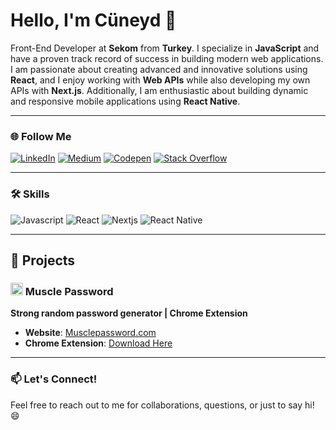 # Hello, I'm Cüneyd 👋

Front-End Developer at **Sekom** from **Turkey**. I specialize in **JavaScript** and have a proven track record of success in building modern web applications. I am passionate about creating advanced and innovative solutions using **React**, and I enjoy working with **Web APIs** while also developing my own APIs with **Next.js**. Additionally, I am enthusiastic about building dynamic and responsive mobile applications using **React Native**.

---

### 🌐 Follow Me

[![LinkedIn](https://img.shields.io/badge/LinkedIn-0A66C2?logo=linkedin&logoColor=white&style=flat)](https://www.linkedin.com/in/cuneydbolukoglu/)
[![Medium](https://img.shields.io/badge/Medium-000000?logo=medium&logoColor=white&style=flat)](https://cuneyd.medium.com/)
[![Codepen](https://img.shields.io/badge/Codepen-000000?logo=codepen&logoColor=white&style=flat)](https://codepen.io/cuneyd)
[![Stack Overflow](https://img.shields.io/badge/Stack_Overflow-F58025?logo=stackoverflow&logoColor=white&style=flat)](https://stackoverflow.com/users/14733959/cuneyd)

---

### 🛠️ Skills

![Javascript](https://img.shields.io/badge/Javascript-333.svg?logo=javascript&logoColor=#F7DF1E&style=flat)
![React](https://img.shields.io/badge/React-333.svg?logo=react&logoColor=#61DAFB&style=flat)
![Nextjs](https://img.shields.io/badge/Nextjs-333.svg?logo=nextdotjs&logoColor=#61DAFB&style=flat)
![React Native](https://img.shields.io/badge/React%20Native-333.svg?logo=react&logoColor=#61DAFB&style=flat)

---

## 🚀 Projects

### <img src="https://avatars.githubusercontent.com/u/151626010?s=200&v=4" style="width: 20px" alt="Muscle Password Logo" /> Muscle Password
**Strong random password generator | Chrome Extension**

- **Website**: [Musclepassword.com](http://musclepassword.com)
- **Chrome Extension**: [Download Here](https://chromewebstore.google.com/detail/muscle-password/iimjcckbcjoehbfekigjpnlgmjllmgdk)


---

### 📫 Let's Connect!
Feel free to reach out to me for collaborations, questions, or just to say hi! 😄
